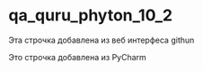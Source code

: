 # qa_quru_phyton_10_2

Эта строчка добавлена из веб интерфеса githun

Это строчка добавлена из PyCharm


